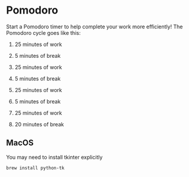# Pomodoro
Start a Pomodoro timer to help complete your work more efficiently!
The Pomodoro cycle goes like this:

1. 25 minutes of work
2. 5 minutes of break
   

3. 25 minutes of work
4. 5 minutes of break


5. 25 minutes of work
6. 5 minutes of break


7. 25 minutes of work
8. 20 minutes of break

## MacOS
You may need to install tkinter explicitly
    
    brew install python-tk
